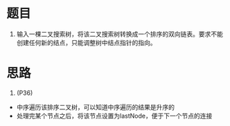 # 题目
1. 输入一棵二叉搜索树，将该二叉搜索树转换成一个排序的双向链表。要求不能创建任何新的结点，只能调整树中结点指针的指向。
# 思路
1. (P36)
- 中序遍历该排序二叉树，可以知道中序遍历的结果是升序的
- 处理完某个节点之后，将该节点设置为lastNode，便于下一个节点的连接
